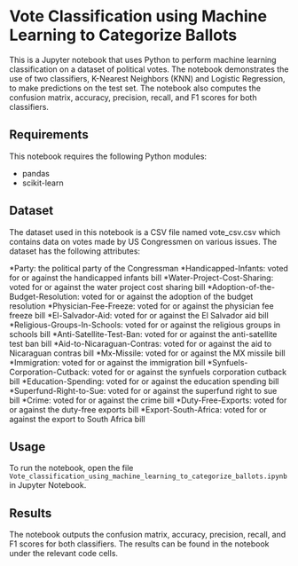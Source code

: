 # Vote Classification using Machine Learning to Categorize Ballots

This is a Jupyter notebook that uses Python to perform machine learning classification on a dataset of political votes. The notebook demonstrates the use of two classifiers, K-Nearest Neighbors (KNN) and Logistic Regression, to make predictions on the test set. The notebook also computes the confusion matrix, accuracy, precision, recall, and F1 scores for both classifiers.

## Requirements
This notebook requires the following Python modules:

* pandas
* scikit-learn

## Dataset
The dataset used in this notebook is a CSV file named vote_csv.csv which contains data on votes made by US Congressmen on various issues. The dataset has the following attributes:

*Party: the political party of the Congressman
*Handicapped-Infants: voted for or against the handicapped infants bill
*Water-Project-Cost-Sharing: voted for or against the water project cost sharing bill
*Adoption-of-the-Budget-Resolution: voted for or against the adoption of the budget resolution
*Physician-Fee-Freeze: voted for or against the physician fee freeze bill
*El-Salvador-Aid: voted for or against the El Salvador aid bill
*Religious-Groups-In-Schools: voted for or against the religious groups in schools bill
*Anti-Satellite-Test-Ban: voted for or against the anti-satellite test ban bill
*Aid-to-Nicaraguan-Contras: voted for or against the aid to Nicaraguan contras bill
*Mx-Missile: voted for or against the MX missile bill
*Immigration: voted for or against the immigration bill
*Synfuels-Corporation-Cutback: voted for or against the synfuels corporation cutback bill
*Education-Spending: voted for or against the education spending bill
*Superfund-Right-to-Sue: voted for or against the superfund right to sue bill
*Crime: voted for or against the crime bill
*Duty-Free-Exports: voted for or against the duty-free exports bill
*Export-South-Africa: voted for or against the export to South Africa bill

## Usage

To run the notebook, open the file `Vote_classification_using_machine_learning_to_categorize_ballots.ipynb` in Jupyter Notebook.

## Results
The notebook outputs the confusion matrix, accuracy, precision, recall, and F1 scores for both classifiers. The results can be found in the notebook under the relevant code cells.
